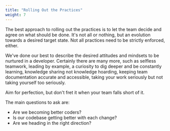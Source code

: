 ```yaml
---
title: "Rolling Out the Practices"
weight: 7
---
```


The best approach to rolling out the practices is to let the team decide and agree on what should be done. It's not all or nothing, but an evolution towards a desired target state. Not all practices need to be strictly enforced, either.

We've done our best to describe the desired attitudes and mindsets to be nurtured in a developer. Certainly there are many more, such as selfless teamwork, leading by example, a curiosity to dig deeper and be constantly learning, knowledge sharing not knowledge hoarding, keeping team documentation accurate and accessible, taking your work seriously but not taking yourself too seriously.

Aim for perfection, but don't fret it when your team falls short of it.

The main questions to ask are:
* Are we becoming better coders?
* Is our codebase getting better with each change?
* Are we heading in the right direction?
